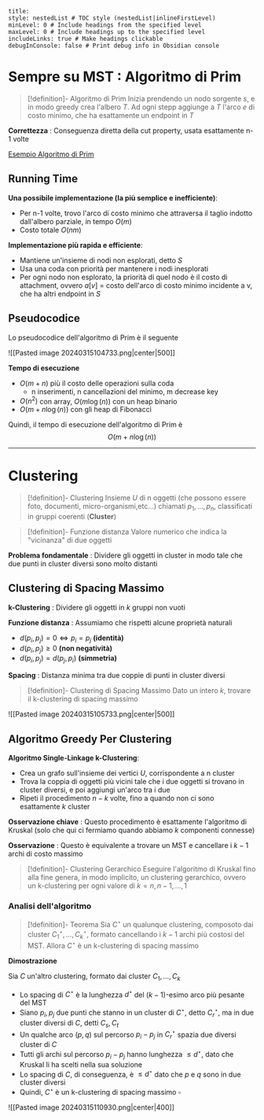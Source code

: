 
```table-of-contents
title: 
style: nestedList # TOC style (nestedList|inlineFirstLevel)
minLevel: 0 # Include headings from the specified level
maxLevel: 0 # Include headings up to the specified level
includeLinks: true # Make headings clickable
debugInConsole: false # Print debug info in Obsidian console
```

# Sempre su MST : Algoritmo di Prim

>[!definition]- Algoritmo di Prim
>Inizia prendendo un nodo sorgente $s$, e in modo greedy crea l'albero $T$. Ad ogni stepp aggiunge a $T$ l'arco $e$ di costo minimo, che ha esattamente un endpoint in $T$

**Correttezza** : Conseguenza diretta della cut property, usata esattamente n-1 volte

[Esempio Algoritmo di Prim](https://www.mat.uniroma2.it/~guala/03_mst_2023.pdf?35)

## Running Time

**Una possibile implementazione (la più semplice e inefficiente)**:
- Per n-1 volte, trovo l'arco di costo minimo che attraversa il taglio indotto dall'albero parziale, in tempo $O(m)$
- Costo totale $O(nm)$

**Implementazione più rapida e efficiente**:
- Mantiene un'insieme di nodi non esplorati, detto $S$
- Usa una coda con priorità per mantenere i nodi inesplorati
- Per ogni nodo non esplorato, la priorità di quel nodo è il costo di attachment, ovvero $a[v]$ = costo dell'arco di costo minimo incidente a v, che ha altri endpoint in $S$

## Pseudocodice

Lo pseudocodice dell'algoritmo di Prim è il seguente

![[Pasted image 20240315104733.png|center|500]]

**Tempo di esecuzione**

- $O(m+n)$ più il costo delle operazioni sulla coda
	- n inserimenti, n cancellazioni del minimo, m decrease key
- $O(n^2)$ con array, $O(m\log(n))$ con un heap binario
- $O(m+n\log(n))$ con gli heap di Fibonacci

Quindi, il tempo di esecuzione dell'algoritmo di Prim è
$$O(m+n\log(n))$$

----

# Clustering

>[!definition]- Clustering
>Insieme $U$ di n oggetti (che possono essere foto, documenti, micro-organismi,etc...) chiamati $p_1,\dots,p_n$, classificati in gruppi coerenti (**Cluster**)

>[!definition]- Funzione distanza
>Valore numerico che indica la "vicinanza" di due oggetti

**Problema fondamentale** : Dividere gli oggetti in cluster in modo tale che due punti in cluster diversi sono molto distanti

## Clustering di Spacing Massimo

**k-Clustering** : Dividere gli oggetti in $k$ gruppi non vuoti

**Funzione distanza** : Assumiamo che rispetti alcune proprietà naturali
- $d(p_i,p_j)=0\iff p_i=p_j$ **(identità)**
- $d(p_i,p_j)\geq0$ **(non negatività)**
- $d(p_i,p_j)=d(p_j,p_i)$ **(simmetria)**

**Spacing** : Distanza minima tra due coppie di punti in cluster diversi

>[!definition]- Clustering di Spacing Massimo
>Dato un intero $k$, trovare il k-clustering di spacing massimo

![[Pasted image 20240315105733.png|center|500]]

## Algoritmo Greedy Per Clustering

**Algoritmo Single-Linkage k-Clustering**:
- Crea un grafo sull'insieme dei vertici $U$, corrispondente a n cluster
- Trova la coppia di oggetti più vicini tale che i due oggetti si trovano in cluster diversi, e poi aggiungi un'arco tra i due
- Ripeti il procedimento $n-k$ volte, fino a quando non ci sono esattamente $k$ cluster

**Osservazione chiave** : Questo procedimento è esattamente l'algoritmo di Kruskal (solo che qui ci fermiamo quando abbiamo $k$ componenti connesse)

**Osservazione** : Questo è equivalente a trovare un MST e cancellare i $k-1$ archi di costo massimo

>[!definition]- Clustering Gerarchico
>Eseguire l'algoritmo di Kruskal fino alla fine genera, in modo implicito, un clustering gerarchico, ovvero un k-clustering per ogni valore di $k=n,n-1,\dots,1$

### Analisi dell'algoritmo

>[!definition]- Teorema
>Sia $C^\star$ un qualunque clustering, composoto dai cluster $C^\star_1,\dots,C^\star_k$, formato cancellando i $k-1$ archi più costosi del MST. Allora $C^\star$ è un k-clustering di spacing massimo

**Dimostrazione**

Sia $C$ un'altro clustering, formato dai cluster $C_1,\dots,C_k$
- Lo spacing di $C^\star$ è la lunghezza $d^\star$ del $(k-1)$-esimo arco più pesante del MST
- Siano $p_i,p_j$ due punti che stanno in un cluster di $C^\star$, detto $C^\star_r$, ma in due cluster diversi di $C$, detti $C_s,C_t$
- Un qualche arco $(p,q)$ sul percorso $p_i-p_j$ in $C^\star_r$ spazia due diversi cluster di $C$
- Tutti gli archi sul percorso $p_i-p_j$ hanno lunghezza $\leq d^\star$, dato che Kruskal li ha scelti nella sua soluzione
- Lo spacing di $C$, di conseguenza, è $\leq d^\star$ dato che $p$ e $q$ sono in due cluster diversi
- Quindi, $C^\star$ è un k-clustering di spacing massimo $\square$

![[Pasted image 20240315110930.png|center|400]]